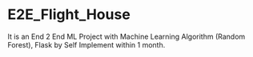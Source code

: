 # E2E_Flight_House
It is an End 2 End ML Project with Machine
Learning Algorithm (Random Forest), Flask by Self Implement within 1 month.

